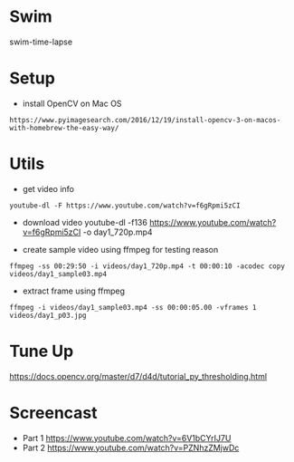# Swim
swim-time-lapse

# Setup
* install OpenCV on Mac OS
```
https://www.pyimagesearch.com/2016/12/19/install-opencv-3-on-macos-with-homebrew-the-easy-way/
```

# Utils
* get video info
```
youtube-dl -F https://www.youtube.com/watch?v=f6gRpmi5zCI
```

* download video
youtube-dl -f136 https://www.youtube.com/watch?v=f6gRpmi5zCI -o day1_720p.mp4

* create sample video using ffmpeg for testing reason
```
ffmpeg -ss 00:29:50 -i videos/day1_720p.mp4 -t 00:00:10 -acodec copy videos/day1_sample03.mp4
```

* extract frame using ffmpeg
```
ffmpeg -i videos/day1_sample03.mp4 -ss 00:00:05.00 -vframes 1 videos/day1_p03.jpg
```

# Tune Up
https://docs.opencv.org/master/d7/d4d/tutorial_py_thresholding.html


# Screencast
* Part 1 https://www.youtube.com/watch?v=6V1bCYrIJ7U
* Part 2 https://www.youtube.com/watch?v=PZNhzZMjwDc
